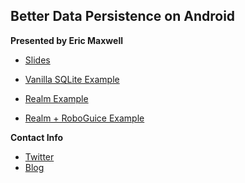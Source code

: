 ## Better Data Persistence on Android

**Presented by Eric Maxwell**

* [Slides](http://www.slideshare.net/EricMaxwell1/better-data-persistence-on-android)

* [Vanilla SQLite Example](https://github.com/ericmaxwell2003/roboguiceRealmNaeNae/tree/develop)
* [Realm Example](https://github.com/ericmaxwell2003/roboguiceRealmNaeNae/tree/feature/integrateRealm)
* [Realm + RoboGuice Example](https://github.com/ericmaxwell2003/roboguiceRealmNaeNae/tree/feature/roboguiceIntegration)


**Contact Info**

* [Twitter](https://twitter.com/emmax)
* [Blog](http://credible.software/news/)

